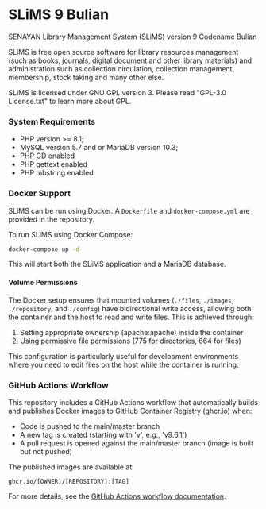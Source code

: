 SLiMS 9 Bulian
===============
SENAYAN Library Management System (SLiMS) version 9 Codename Bulian

SLiMS is free open source software for library resources management
(such as books, journals, digital document and other library materials)
and administration such as collection circulation, collection management,
membership, stock taking and many other else.

SLiMS is licensed under GNU GPL version 3. Please read "GPL-3.0 License.txt"
to learn more about GPL.

### System Requirements
- PHP version >= 8.1;
- MySQL version 5.7 and or MariaDB version 10.3;
- PHP GD enabled
- PHP gettext enabled
- PHP mbstring enabled

### Docker Support
SLiMS can be run using Docker. A `Dockerfile` and `docker-compose.yml` are provided in the repository.

To run SLiMS using Docker Compose:
```bash
docker-compose up -d
```

This will start both the SLiMS application and a MariaDB database.

#### Volume Permissions
The Docker setup ensures that mounted volumes (`./files`, `./images`, `./repository`, and `./config`) have bidirectional write access, allowing both the container and the host to read and write files. This is achieved through:

1. Setting appropriate ownership (apache:apache) inside the container
2. Using permissive file permissions (775 for directories, 664 for files)

This configuration is particularly useful for development environments where you need to edit files on the host while the container is running.

### GitHub Actions Workflow
This repository includes a GitHub Actions workflow that automatically builds and publishes Docker images to GitHub Container Registry (ghcr.io) when:

- Code is pushed to the main/master branch
- A new tag is created (starting with 'v', e.g., 'v9.6.1')
- A pull request is opened against the main/master branch (image is built but not pushed)

The published images are available at:
```
ghcr.io/[OWNER]/[REPOSITORY]:[TAG]
```

For more details, see the [GitHub Actions workflow documentation](.github/workflows/README.md).
